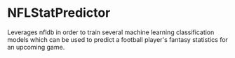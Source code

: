 # NFLStatPredictor
Leverages nfldb in order to train several machine learning classification models which can be used to predict a football player's fantasy statistics for an upcoming game. 
